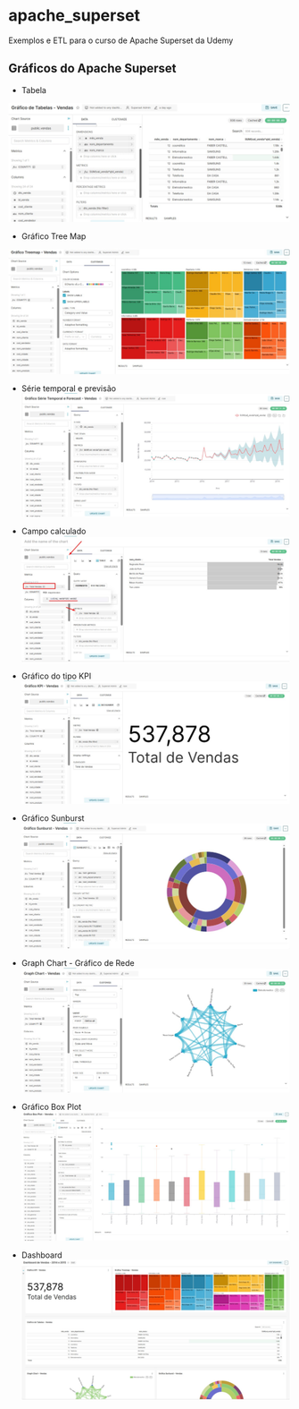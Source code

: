 # apache_superset

Exemplos e ETL para o curso de Apache Superset da Udemy

## Gráficos do Apache Superset

* Tabela

![](/graficos/Tabelas.jpg)

* Gráfico Tree Map

![](/graficos/Tree_map_vendas.jpg)

* Série temporal e previsão
![](/graficos/Serie_Temporal_e_Forecast.jpg)

* Campo calculado
![](/graficos/Add_Campo_Calculado.jpg)

* Gráfico do tipo KPI
![](/graficos/KPI.jpg)

* Gráfico Sunburst
![](/graficos/sunburst_vendas.jpg)

* Graph Chart - Gráfico de Rede
![](/graficos/graph_chart_rede.jpg)

* Gráfico Box Plot
![](/graficos/box_plot.jpg)

* Dashboard
![](/graficos/dashboard.jpg)

